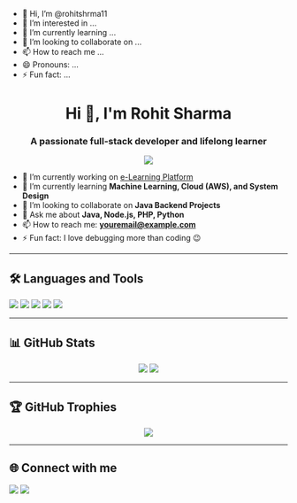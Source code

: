 - 👋 Hi, I’m @rohitshrma11
- 👀 I’m interested in ...
- 🌱 I’m currently learning ...
- 💞️ I’m looking to collaborate on ...
- 📫 How to reach me ...
- 😄 Pronouns: ...
- ⚡ Fun fact: ...
<h1 align="center">Hi 👋, I'm Rohit Sharma</h1>
<h3 align="center">A passionate full-stack developer and lifelong learner</h3>

<p align="center">
  <img src="https://readme-typing-svg.herokuapp.com/?lines=Backend+Developer;Node.js+%7C+Java+%7C+Python;Love+building+scalable+apps&center=true&width=500&height=45">
</p>

- 🔭 I’m currently working on [e-Learning Platform](https://github.com/rohitshrma11/e-Learning-Platform.git)
- 🌱 I’m currently learning **Machine Learning, Cloud (AWS), and System Design**
- 👯 I’m looking to collaborate on **Java Backend Projects**
- 💬 Ask me about **Java, Node.js, PHP, Python**
- 📫 How to reach me: **youremail@example.com**
- ⚡ Fun fact: I love debugging more than coding 😉

---

## 🛠️ Languages and Tools
<p align="left">
  <img src="https://img.shields.io/badge/Java-ED8B00?style=for-the-badge&logo=java&logoColor=white"/>
  <img src="https://img.shields.io/badge/Node.js-339933?style=for-the-badge&logo=nodedotjs&logoColor=white"/>
  <img src="https://img.shields.io/badge/PHP-777BB4?style=for-the-badge&logo=php&logoColor=white"/>
  <img src="https://img.shields.io/badge/Python-3776AB?style=for-the-badge&logo=python&logoColor=white"/>
  <img src="https://img.shields.io/badge/MySQL-00000F?style=for-the-badge&logo=mysql&logoColor=white"/>
</p>

---

## 📊 GitHub Stats
<p align="center">
  <img src="https://github-readme-stats.vercel.app/api?username=rohitshrma11&show_icons=true&theme=tokyonight" />
  <img src="https://github-readme-streak-stats.herokuapp.com?user=rohitshrma11&theme=tokyonight" />
</p>

---

## 🏆 GitHub Trophies
<p align="center">
  <img src="https://github-profile-trophy.vercel.app/?username=rohitshrma11&theme=onedark" />
</p>

---

## 🌐 Connect with me
<p align="left">
<a href="https://www.linkedin.com/in/your-linkedin/" target="blank"><img src="https://img.shields.io/badge/LinkedIn-blue?style=for-the-badge&logo=linkedin&logoColor=white"/></a>
<a href="mailto:youremail@example.com"><img src="https://img.shields.io/badge/Gmail-red?style=for-the-badge&logo=gmail&logoColor=white"/></a>
</p>
